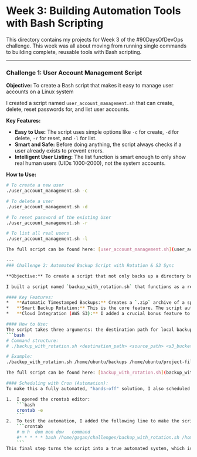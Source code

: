 # Week 3: Building Automation Tools with Bash Scripting

This directory contains my projects for Week 3 of the #90DaysOfDevOps challenge. This week was all about moving from running single commands to building complete, reusable tools with Bash scripting.

---
### Challenge 1: User Account Management Script

**Objective:** To create a Bash script that makes it easy to manage user accounts on a Linux system

I created a script named `user_account_management.sh` that can create, delete, reset passwords for, and list user accounts.

**Key Features:**
*   **Easy to Use:** The script uses simple options like `-c` for create, `-d` for delete, `-r` for reset, and `-l` for list.
*   **Smart and Safe:** Before doing anything, the script always checks if a user already exists to prevent errors.
*   **Intelligent User Listing:** The list function is smart enough to only show real human users (UIDs 1000-2000), not the system accounts.

**How to Use:**
```bash
# To create a new user
./user_account_management.sh -c

# To delete a user
./user_account_management.sh -d

# To reset password of the existing User
./user_account_management.sh -r

# To list all real users
./user_account_management.sh -l

The full script can be found here: [user_account_management.sh](user_account_management.sh).

---
### Challenge 2: Automated Backup Script with Rotation & S3 Sync

**Objective:** To create a script that not only backs up a directory but also automatically manages the backups and syncs them to a secure cloud location.

I built a script named `backup_with_rotation.sh` that functions as a real-world backup solution.

#### Key Features:
*   **Automatic Timestamped Backups:** Creates a `.zip` archive of a specified source directory. The archive is named with the current date and time to ensure every backup is unique.
*   **Smart Backup Rotation:** This is the core feature. The script automatically keeps only the **last 3 backups**. To do this, it lists all backups sorted by time (`ls -t`) and uses `awk` to identify and delete any older files, preventing the disk from filling up.
*   **Cloud Integration (AWS S3):** I added a crucial bonus feature to make this a true disaster-recovery tool. After a local backup is created, the script uses the AWS CLI to `sync` the entire backup directory to an S3 bucket. This ensures the backups are stored safely off-site.

#### How to Use:
The script takes three arguments: the destination path for local backups, the source path of the data to back up, and the name of the S3 bucket.
```bash
# Command structure:
# ./backup_with_rotation.sh <destination_path> <source_path> <s3_bucket_name>

# Example:
./backup_with_rotation.sh /home/ubuntu/backups /home/ubuntu/project-files my-secure-backup-bucket

The full script can be found here: [backup_with_rotation.sh](backup_with_rotation.sh).

#### Scheduling with Cron (Automation):
To make this a fully automated, "hands-off" solution, I also scheduled the script to run using `cron`.

1.  I opened the crontab editor:
    ```bash
    crontab -e
    ```
2.  To test the automation, I added the following line to make the script run every minute. After confirming that it worked correctly, I commented it out to stop the frequent backups.
    ```crontab
    # m h  dom mon dow   command
    #* * * * * bash /home/gagan/challenges/backup_with_rotation.sh /home/gagan/backups /home/gagan/challenges my-test-backup-bucket-gs
    ```
This final step turns the script into a true automated system, which is a key goal in DevOps.